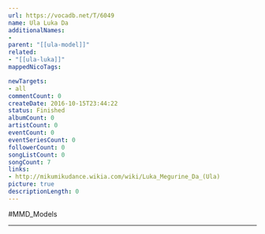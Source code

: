 ```yaml
---
url: https://vocadb.net/T/6049
name: Ula Luka Da
additionalNames: 
- 
parent: "[[ula-model]]"
related:
- "[[ula-luka]]"
mappedNicoTags:

newTargets:
- all
commentCount: 0
createDate: 2016-10-15T23:44:22
status: Finished
albumCount: 0
artistCount: 0
eventCount: 0
eventSeriesCount: 0
followerCount: 0
songListCount: 0
songCount: 7
links: 
- http://mikumikudance.wikia.com/wiki/Luka_Megurine_Da_(Ula)
picture: true
descriptionLength: 0
---
```


#MMD_Models



---

